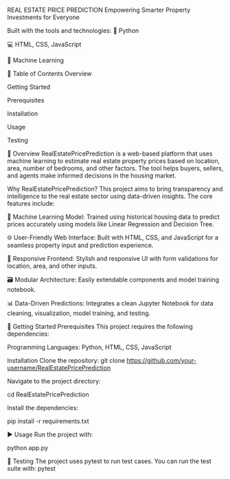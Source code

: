 REAL ESTATE PRICE PREDICTION
Empowering Smarter Property Investments for Everyone

Built with the tools and technologies:
🐍 Python

💻 HTML, CSS, JavaScript

🤖 Machine Learning

📑 Table of Contents
Overview

Getting Started

Prerequisites

Installation

Usage

Testing

🧾 Overview
RealEstatePricePrediction is a web-based platform that uses machine learning to estimate real estate property prices based on location, area, number of bedrooms, and other factors. The tool helps buyers, sellers, and agents make informed decisions in the housing market.

Why RealEstatePricePrediction?
This project aims to bring transparency and intelligence to the real estate sector using data-driven insights. The core features include:

🤖 Machine Learning Model: Trained using historical housing data to predict prices accurately using models like Linear Regression and Decision Tree.

🌐 User-Friendly Web Interface: Built with HTML, CSS, and JavaScript for a seamless property input and prediction experience.

🎨 Responsive Frontend: Stylish and responsive UI with form validations for location, area, and other inputs.

🗃️ Modular Architecture: Easily extendable components and model training notebook.

📊 Data-Driven Predictions: Integrates a clean Jupyter Notebook for data cleaning, visualization, model training, and testing.




🚀 Getting Started
Prerequisites
This project requires the following dependencies:

Programming Languages: Python, HTML, CSS, JavaScript

Installation
Clone the repository:
git clone https://github.com/your-username/RealEstatePricePrediction

Navigate to the project directory:
 
cd RealEstatePricePrediction

Install the dependencies:

pip install -r requirements.txt


▶️ Usage
Run the project with:

python app.py

🧪 Testing
The project uses pytest to run test cases. You can run the test suite with:
pytest
